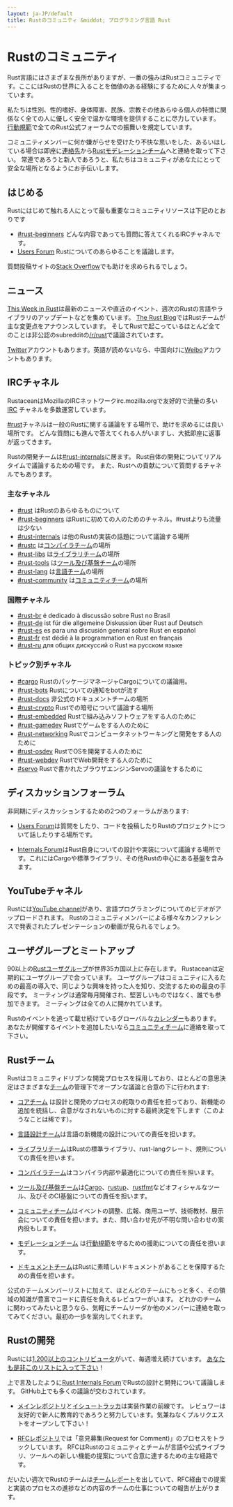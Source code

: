 ```yaml
---
layout: ja-JP/default
title: Rustのコミュニティ &middot; プログラミング言語 Rust
---
```


# Rustのコミュニティ

Rust言語にはさまざまな長所がありますが、一番の強みはRustコミュニティです。ここにはRustの世界に入ることを価値のある経験にするために人々が集まっています。

私たちは性別、性的嗜好、身体障害、民族、宗教その他あらゆる個人の特徴に関係なく全ての人に優しく安全で温かな環境を提供することに尽力しています。
[行動規範][coc]で全てのRust公式フォーラムでの振舞いを規定しています。

コミュニティメンバーに何か嫌がらせを受けたり不快な思いをした、あるいはしている場合は即座に[連絡先][mod_team_email]から[Rustモデレーションチーム][mod_team]へと連絡を取って下さい。
常連であろうと新人であろうと、私たちはコミュニティがあなたにとって安全な場所となるようにお手伝いします。

[coc]: conduct.html
[mod_team_email]: mailto:rust-mods@rust-lang.org

## はじめる

Rustにはじめて触れる人にとって最も重要なコミュニティリソースは下記のとおりです

- [#rust-beginners][beginners_irc] どんな内容であっても質問に答えてくれるIRCチャネルです。
- [Users Forum][users_forum] Rustについてのあらゆることを議論します。

質問投稿サイトの[Stack Overflow][stack_overflow]でも助けを求められるでしょう。

[stack_overflow]: https://stackoverflow.com/questions/tagged/rust

## ニュース

[This Week in Rust][twir]は最新のニュースや直近のイベント、週次のRustの言語やライブラリのアップデートなどを集めています。
[The Rust Blog][rust_blog]ではRustチームが主な変更点をアナウンスしています。
そしてRustで起こっているほとんど全てのことは非公認のsubredditの[/r/rust][reddit]で議論されています。

[Twitter][twitter]アカウントもあります。英語が読めないなら、中国向けに[Weibo][weibo]アカウントもあります。

[twir]: https://this-week-in-rust.org/
[rust_blog]: http://blog.rust-lang.org/
[reddit]: https://www.reddit.com/r/rust
[reddit_coc]: https://www.reddit.com/r/rust/comments/2rvrzx/our_code_of_conduct_please_read/
[twitter]: https://twitter.com/rustlang
[weibo]: http://weibo.com/u/5616913483

## IRCチャネル

RustaceanはMozillaのIRCネットワークirc.mozilla.orgで友好的で流量の多い [IRC] チャネルを多数運営しています。

[#rust][rust_irc]チャネルは一般のRustに関する議論をする場所で、助けを求めるには良い場所です。
どんな質問にも進んで答えてくれる人がいますし、大抵即座に返事が返ってきます。

Rustの開発チームは[#rust-internals][internals_irc]に居ます。
Rust自体の開発についてリアルタイムで議論するための場です。
また、Rustへの貢献について質問するチャネルでもあります。

### 主なチャネル

- [#rust][rust_irc] はRustのあらゆるものについて
- [#rust-beginners][beginners_irc] はRustに初めての人のためのチャネル。#rustよりも流量は少ない
- [#rust-internals][internals_irc] は他のRustの実装の話題について議論する場所
- [#rustc][rustc_irc] は[コンパイラチーム][compiler_team]の場所
- [#rust-libs][libs_irc] は[ライブラリチーム][library_team]の場所
- [#rust-tools][tools_irc] は[ツール及び基盤チーム][tool_team]の場所
- [#rust-lang][lang_irc] は[言語チーム][language_team]の場所
- [#rust-community][community_irc] は[コミュニティチーム][community_team]の場所

### 国際チャネル

- [#rust-br][br_irc] é dedicado à discussão sobre Rust no Brasil
- [#rust-de][de_irc] ist für die allgemeine Diskussion über Rust auf Deutsch
- [#rust-es][es_irc] es para una discusión general sobre Rust en español
- [#rust-fr][fr_irc] est dédié à la programmation en Rust en français
- [#rust-ru][ru_irc] для общих дискуссий о Rust на русском языке

### トピック別チャネル

- [#cargo][cargo_irc] RustのパッケージマネージャCargoについての議論用。
- [#rust-bots][bots_irc] Rustについての通知をbotが流す
- [#rust-docs][docs_irc] 非公式のドキュメントチームの場所
- [#rust-crypto][crypto_irc] Rustでの暗号について議論する場所
- [#rust-embedded][embedded_irc] Rustで組み込みソフトウェアをする人のために
- [#rust-gamedev][gamedev_irc] Rustでゲームをする人のために
- [#rust-networking][networking_irc] Rustでコンピュータネットワーキングと開発をする人のために
- [#rust-osdev][osdev_irc] RustでOSを開発する人のために
- [#rust-webdev][webdev_irc] RustでWeb開発をする人のために
- [#servo][servo_irc] Rustで書かれたブラウザエンジンServoの議論をするために

[IRC]: https://en.wikipedia.org/wiki/Internet_Relay_Chat
[beginners_irc]: https://chat.mibbit.com/?server=irc.mozilla.org&channel=%23rust-beginners
[bots_irc]: https://chat.mibbit.com/?server=irc.mozilla.org&channel=%23rust-bots
[br_irc]: https://chat.mibbit.com/?server=irc.mozilla.org&channel=%23rust-br
[cargo_irc]: https://chat.mibbit.com/?server=irc.mozilla.org&channel=%23cargo
[community_irc]: https://chat.mibbit.com/?server=irc.mozilla.org&channel=%23rust-community
[crypto_irc]: https://chat.mibbit.com/?server=irc.mozilla.org&channel=%23rust-crypto
[de_irc]: https://chat.mibbit.com/?server=irc.mozilla.org&channel=%23rust-de
[es_irc]: https://chat.mibbit.com/?server=irc.mozilla.org&channel=%23rust-es
[embedded_irc]: https://chat.mibbit.com/?server=irc.mozilla.org&channel=%23rust-embedded
[fr_irc]: https://chat.mibbit.com/?server=irc.mozilla.org&channel=%23rust-fr
[gamedev_irc]: https://chat.mibbit.com/?server=irc.mozilla.org&channel=%23rust-gamedev
[internals_irc]: https://chat.mibbit.com/?server=irc.mozilla.org&channel=%23rust-internals
[lang_irc]: https://chat.mibbit.com/?server=irc.mozilla.org&channel=%23rust-lang
[libs_irc]: https://chat.mibbit.com/?server=irc.mozilla.org&channel=%23rust-libs
[networking_irc]: https://chat.mibbit.com/?server=irc.mozilla.org&channel=%23rust-networking
[osdev_irc]: https://chat.mibbit.com/?server=irc.mozilla.org&channel=%23rust-osdev
[ru_irc]: https://chat.mibbit.com/?server=irc.mozilla.org&channel=%23rust-ru
[rust_irc]: https://chat.mibbit.com/?server=irc.mozilla.org&channel=%23rust
[rustc_irc]: https://chat.mibbit.com/?server=irc.mozilla.org&channel=%23rustc
[servo_irc]: https://chat.mibbit.com/?server=irc.mozilla.org&channel=%23servo
[tools_irc]: https://chat.mibbit.com/?server=irc.mozilla.org&channel=%23rust-tools
[webdev_irc]: https://chat.mibbit.com/?server=irc.mozilla.org&channel=%23rust-webdev
[docs_irc]: https://chat.mibbit.com/?server=irc.mozilla.org&channel=%23rust-docs

## ディスカッションフォーラム

非同期にディスカッションするための2つのフォーラムがあります:

- [Users Forum][users_forum]は質問をしたり、コードを投稿したりRustのプロジェクトについて話したりする場所です。

- [Internals Forum][internals_forum]はRust自身についての設計や実装について議論する場所です。これにはCargoや標準ライブラリ、その他Rustの中心にある基盤を含みます。

[users_forum]: https://users.rust-lang.org/
[internals_forum]: https://internals.rust-lang.org/

## YouTubeチャネル

Rustには[YouTube channel][youtube_channel]があり、言語プログラミングについてのビデオがアップロードされます。
Rustのコミュニティメンバーによる様々なカンファレンスで発表されたプレゼンテーションの動画が見られるでしょう。

[youtube_channel]: https://www.youtube.com/channel/UCaYhcUwRBNscFNUKTjgPFiA

## ユーザグループとミートアップ

90以上の[Rustユーザグループ][user_group]が世界35カ国以上に存在します。
Rustaceanは定期的にユーザグループで会っています。
ユーザグループはコミュニティに入るための最高の導入で、同じような興味を持った人を知り、交流するための最良の手段です。
ミーティングは通常毎月開催され、堅苦しいものではなく、誰でも参加できます。
ミーティングは全ての人に開かれています。

Rustのイベントを追って載せ続けているグローバルな[カレンダー][calendar]もあります。
あなたが開催するイベントを追加したいなら[コミュニティチーム][community_team]に連絡を取って下さい。

[user_group]: ./user-groups.html
[calendar]: https://www.google.com/calendar/embed?src=apd9vmbc22egenmtu5l6c5jbfc@group.calendar.google.com

## Rustチーム

Rustはコミュニティドリブンな開発プロセスを採用しており、ほとんどの意思決定はさまざまな[チーム][teams]の管理下でオープンな議論と合意の下に行われます:

* [コアチーム][core_team] は設計と開発のプロセスの舵取りの責任を担っており、新機能の追加を統括し、合意がなされないものに対する最終決定を下します（このようなことは稀です）。

* [言語設計チーム][language_team]は言語の新機能の設計についての責任を担います。

* [ライブラリチーム][library_team]はRustの標準ライブラリ、rust-langクレート、規則についての責任を担います。

* [コンパイラチーム][compiler_team]はコンパイラ内部や最適化についての責任を担います。

* [ツール及び基盤チーム][tool_team]は[Cargo]、[rustup]、[rustfmt]などオフィシャルなツール、及びそのCI基盤についての責任を担います。

[Cargo]: https://crates.io
[rustup]: https://www.rustup.rs
[rustfmt]: https://github.com/rust-lang-nursery/rustfmt

* [コミュニティチーム][community_team]はイベントの調整、広報、商用ユーザ、技術教材、展示会についての責任を担います。また、問い合わせ先が不明な問い合わせの案内役もします。

* [モデレーションチーム][mod_team] は[行動規範][coc]を守るための援助についての責任を担います。

* [ドキュメントチーム][doc_team]はRustに素晴しいドキュメントがあることを保障するための責任を担います。

公式のチームメンバーリストに加えて、ほとんどのチームにもっと多く、その領域の知識が豊富でコードに責任を負えるレビュワーがいます。
どれかのチームに関わってみたいと思うなら、気軽にチームリーダか他のメンバーに連絡を取ってみてください。最初の一歩を案内してくれます。


[teams]: team.html
[core_team]: team.html#Core-team
[language_team]: team.html#Language-design-team
[library_team]: team.html#Library-team
[compiler_team]: team.html#Compiler-team
[tool_team]: team.html#Tooling-and-infrastructure
[community_team]: team.html#Community-team
[mod_team]: team.html#Moderation-team
[doc_team]: team.html#Documentation-team

## Rustの開発

Rustには[1,200以上のコントリビュータ][authors]がいて、毎週増え続けています。
[あなたも是非このリストに入って下さい][contribute]！

上で言及したように[Rust Internals Forum][internals_forum]でRustの設計と開発について議論します。
GitHub上でも多くの議論が交わされています。

- [メインレポジトリ][github]と[イシュートラッカ][issue_tracking]は実装作業の前線です。
  レビュワーは友好的で新人に教育的であろうと努力しています。気兼ねなくプルリクエストをオープンして下さい！

- [RFCレポジトリ][rfcs]では「意見募集(Request for Comment)」のプロセスをトラックしています。
  RFCはRustのコミュニティとチームが言語や公式ライブラリ、ツールへの新しい機能の提案について合意に達するための主な経路です。

だいたい週次でRustのチームは[チームレポート][team_reports]を出していて、RFC経由での提案と実装のプロセスの進捗などの内容のチームの仕事についての報告が上がります。

[authors]: https://github.com/rust-lang/rust/blob/88397e092e01b6043b6f65772710dfe0e59056c5/AUTHORS.txt
[contribute]: contribute.html
[github]: https://github.com/rust-lang/rust
[rfcs]: https://github.com/rust-lang/rfcs
[team_reports]: https://github.com/rust-lang/subteams
[issue_tracking]: https://github.com/rust-lang/rust/issues
